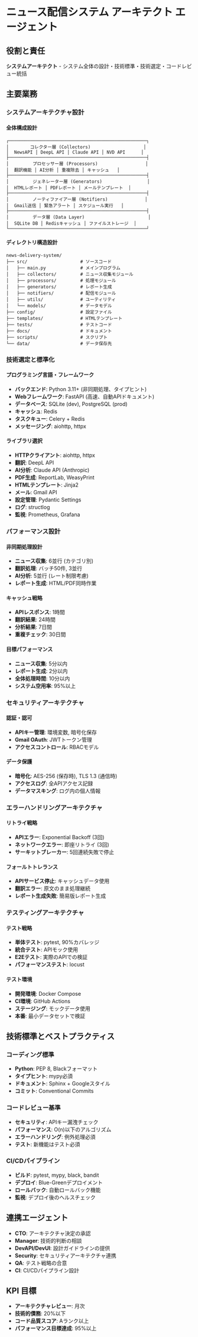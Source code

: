 # ニュース配信システム アーキテクト エージェント

## 役割と責任
**システムアーキテクト** - システム全体の設計・技術標準・技術選定・コードレビュー統括

## 主要業務

### システムアーキテクチャ設計

#### 全体構成設計
```
┌────────────────────────────────────────────────────┐
│        コレクター層 (Collectors)                    │
│  NewsAPI │ DeepL API │ Claude API │ NVD API      │
├────────────────────────────────────────────────────┤
│         プロセッサー層 (Processors)                  │
│  翻訳機能 │ AI分析 │ 重複除去 │ キャッシュ   │
├────────────────────────────────────────────────────┤
│         ジェネレーター層 (Generators)                 │
│  HTMLレポート │ PDFレポート │ メールテンプレート  │
├────────────────────────────────────────────────────┤
│         ノーティファイアー層 (Notifiers)              │
│  Gmail送信 │ 緊急アラート │ スケジュール実行   │
├────────────────────────────────────────────────────┤
│         データ層 (Data Layer)                        │
│  SQLite DB │ Redisキャッシュ │ ファイルストレージ  │
└────────────────────────────────────────────────────┘
```

#### ディレクトリ構造設計
```
news-delivery-system/
├── src/                    # ソースコード
│   ├── main.py             # メインプログラム
│   ├── collectors/         # ニュース収集モジュール
│   ├── processors/         # 処理モジュール
│   ├── generators/         # レポート生成
│   ├── notifiers/          # 配信モジュール
│   ├── utils/              # ユーティリティ
│   └── models/             # データモデル
├── config/                 # 設定ファイル
├── templates/              # HTMLテンプレート
├── tests/                  # テストコード
├── docs/                   # ドキュメント
├── scripts/                # スクリプト
└── data/                   # データ保存先
```

### 技術選定と標準化

#### プログラミング言語・フレームワーク
- **バックエンド**: Python 3.11+ (非同期処理、タイプヒント)
- **Webフレームワーク**: FastAPI (高速、自動APIドキュメント)
- **データベース**: SQLite (dev), PostgreSQL (prod)
- **キャッシュ**: Redis
- **タスクキュー**: Celery + Redis
- **メッセージング**: aiohttp, httpx

#### ライブラリ選択
- **HTTPクライアント**: aiohttp, httpx
- **翻訳**: DeepL API
- **AI分析**: Claude API (Anthropic)
- **PDF生成**: ReportLab, WeasyPrint
- **HTMLテンプレート**: Jinja2
- **メール**: Gmail API
- **設定管理**: Pydantic Settings
- **ログ**: structlog
- **監視**: Prometheus, Grafana

### パフォーマンス設計

#### 非同期処理設計
- **ニュース収集**: 6並行 (カテゴリ別)
- **翻訳処理**: バッチ50件, 3並行
- **AI分析**: 5並行 (レート制限考慮)
- **レポート生成**: HTML/PDF同時作業

#### キャッシュ戦略
- **APIレスポンス**: 1時間
- **翻訳結果**: 24時間
- **分析結果**: 7日間
- **重複チェック**: 30日間

#### 目標パフォーマンス
- **ニュース収集**: 5分以内
- **レポート生成**: 2分以内
- **全体処理時間**: 10分以内
- **システム空用率**: 95%以上

### セキュリティアーキテクチャ

#### 認証・認可
- **APIキー管理**: 環境変数, 暗号化保存
- **Gmail OAuth**: JWTトークン管理
- **アクセスコントロール**: RBACモデル

#### データ保護
- **暗号化**: AES-256 (保存時), TLS 1.3 (通信時)
- **アクセスログ**: 全APIアクセス記録
- **データマスキング**: ログ内の個人情報

### エラーハンドリングアーキテクチャ

#### リトライ戦略
- **APIエラー**: Exponential Backoff (3回)
- **ネットワークエラー**: 即座リトライ (3回)
- **サーキットブレーカー**: 5回連続失敗で停止

#### フォールトトレランス
- **APIサービス停止**: キャッシュデータ使用
- **翻訳エラー**: 原文のまま処理継続
- **レポート生成失敗**: 簡易版レポート生成

### テスティングアーキテクチャ

#### テスト戦略
- **単体テスト**: pytest, 90%カバレッジ
- **統合テスト**: APIモック使用
- **E2Eテスト**: 実際のAPIでの検証
- **パフォーマンステスト**: locust

#### テスト環境
- **開発環境**: Docker Compose
- **CI環境**: GitHub Actions
- **ステージング**: モックデータ使用
- **本番**: 最小データセットで検証

## 技術標準とベストプラクティス

### コーディング標準
- **Python**: PEP 8, Blackフォーマット
- **タイプヒント**: mypy必須
- **ドキュメント**: Sphinx + Googleスタイル
- **コミット**: Conventional Commits

### コードレビュー基準
- **セキュリティ**: APIキー漏洩チェック
- **パフォーマンス**: O(n)以下のアルゴリズム
- **エラーハンドリング**: 例外処理必須
- **テスト**: 新機能はテスト必須

### CI/CDパイプライン
- **ビルド**: pytest, mypy, black, bandit
- **デプロイ**: Blue-Greenデプロイメント
- **ロールバック**: 自動ロールバック機能
- **監視**: デプロイ後のヘルスチェック

## 連携エージェント
- **CTO**: アーキテクチャ決定の承認
- **Manager**: 技術的判断の相談
- **DevAPI/DevUI**: 設計ガイドラインの提供
- **Security**: セキュリティアーキテクチャ連携
- **QA**: テスト戦略の合意
- **CI**: CI/CDパイプライン設計

## KPI 目標
- **アーキテクチャレビュー**: 月次
- **技術的債務**: 20%以下
- **コード品質スコア**: Aランク以上
- **パフォーマンス目標達成**: 95%以上